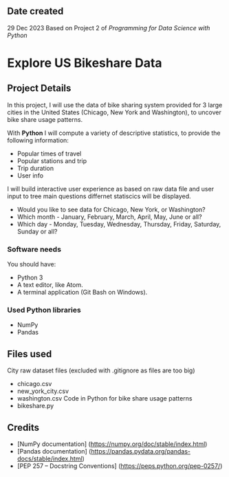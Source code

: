 ## Date created
29 Dec 2023
Based on Project 2 of _Programming for Data Science with Python_

# Explore US Bikeshare Data

## Project Details
In this project, I will use the data of bike sharing system provided for 3 large cities in the United States (Chicago, New York and Washington), to uncover bike share usage patterns. 

With **Python** I will compute a variety of descriptive statistics, to provide the following information:
* Popular times of travel 
* Popular stations and trip
* Trip duration
* User info

I will build interactive user experience as based on raw data file and user input to tree main questions differnet statiscics will be displayed.
* Would you like to see data for Chicago, New York, or Washington? 
* Which month - January, February, March, April, May, June or all?
* Which day - Monday, Tuesday, Wednesday, Thursday, Friday, Saturday, Sunday or all?

### Software needs
You should have:
* Python 3
* A text editor, like Atom.
* A terminal application (Git Bash on Windows).

### Used Python libraries
* NumPy
* Pandas 

## Files used
City raw dataset files (excluded with .gitignore as files are too big)
* chicago.csv
* new_york_city.csv
* washington.csv
Code in Python for bike share usage patterns
* bikeshare.py

## Credits
* [NumPy documentation] (https://numpy.org/doc/stable/index.html)
* [Pandas documentation] (https://pandas.pydata.org/pandas-docs/stable/index.html)
* [PEP 257 – Docstring Conventions] (https://peps.python.org/pep-0257/)
